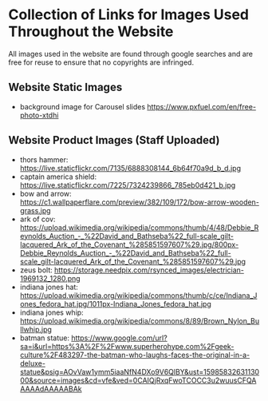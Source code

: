 # Collection of Links for Images Used Throughout the Website 
All images used in the website are found through google searches and are free for reuse to ensure that no copyrights are infringed.
## Website Static Images
- background image for Carousel slides https://www.pxfuel.com/en/free-photo-xtdhi

## Website Product Images (Staff Uploaded)
- thors hammer: https://live.staticflickr.com/7135/6888308144_6b64f70a9d_b_d.jpg
- captain america shield: https://live.staticflickr.com/7225/7324239866_785eb0d421_b.jpg
- bow and arrow: https://c1.wallpaperflare.com/preview/382/109/172/bow-arrow-wooden-grass.jpg
- ark of cov: https://upload.wikimedia.org/wikipedia/commons/thumb/4/48/Debbie_Reynolds_Auction_-_%22David_and_Bathseba%22_full-scale_gilt-lacquered_Ark_of_the_Covenant_%285851597607%29.jpg/800px-Debbie_Reynolds_Auction_-_%22David_and_Bathseba%22_full-scale_gilt-lacquered_Ark_of_the_Covenant_%285851597607%29.jpg
- zeus bolt: https://storage.needpix.com/rsynced_images/electrician-1969132_1280.png
- indiana jones hat: https://upload.wikimedia.org/wikipedia/commons/thumb/c/ce/Indiana_Jones_fedora_hat.jpg/1011px-Indiana_Jones_fedora_hat.jpg
- indiana jones whip: https://upload.wikimedia.org/wikipedia/commons/8/89/Brown_Nylon_Bullwhip.jpg
- batman statue: https://www.google.com/url?sa=i&url=https%3A%2F%2Fwww.superherohype.com%2Fgeek-culture%2F483297-the-batman-who-laughs-faces-the-original-in-a-deluxe-statue&psig=AOvVaw1ymm5iaaNfN4DXo9V6QlBY&ust=1598583263113000&source=images&cd=vfe&ved=0CAIQjRxqFwoTCOCC3u2wuusCFQAAAAAdAAAAABAk